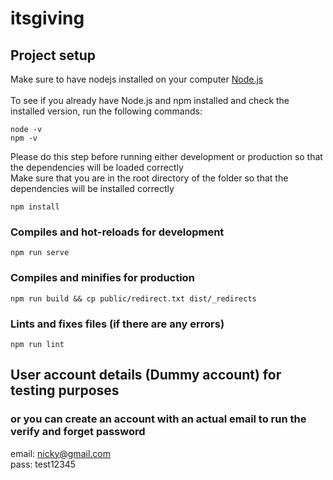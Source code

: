 # itsgiving

## Project setup
Make sure to have nodejs installed on your computer [Node.js](https://nodejs.org/en/download/) <br><br>
To see if you already have Node.js and npm installed and check the installed version, run the following commands:
```
node -v 
npm -v 
```

Please do this step before running either development or production so that the dependencies will be loaded correctly <br>
Make sure that you are in the root directory of the folder so that the dependencies will be installed correctly
```
npm install
```

### Compiles and hot-reloads for development
```
npm run serve
```

### Compiles and minifies for production
```
npm run build && cp public/redirect.txt dist/_redirects
```

### Lints and fixes files (if there are any errors)
```
npm run lint
```

## User account details (Dummy account) for testing purposes 
### or you can create an account with an actual email to run the verify and forget password
email: nicky@gmail.com <br>
pass: test12345
